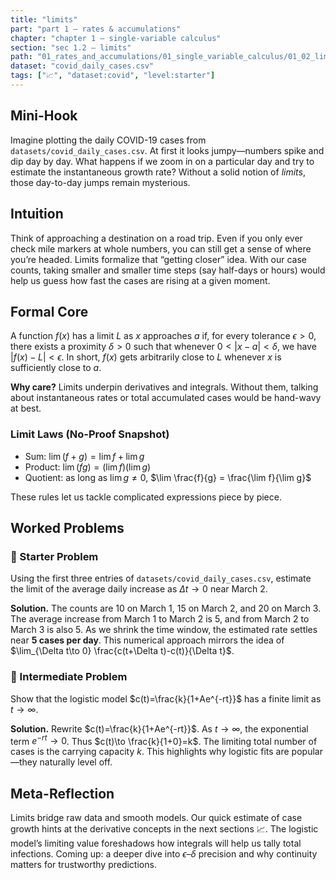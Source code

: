 ```yaml
---
title: "limits"
part: "part 1 – rates & accumulations"
chapter: "chapter 1 – single-variable calculus"
section: "sec 1.2 – limits"
path: "01_rates_and_accumulations/01_single_variable_calculus/01_02_limits.md"
dataset: "covid_daily_cases.csv"
tags: ["📈", "dataset:covid", "level:starter"]
---
```


## Mini-Hook

Imagine plotting the daily COVID-19 cases from `datasets/covid_daily_cases.csv`. At first it looks jumpy—numbers spike and dip day by day. What happens if we zoom in on a particular day and try to estimate the instantaneous growth rate? Without a solid notion of *limits*, those day-to-day jumps remain mysterious.

## Intuition

Think of approaching a destination on a road trip. Even if you only ever check mile markers at whole numbers, you can still get a sense of where you’re headed. Limits formalize that “getting closer” idea. With our case counts, taking smaller and smaller time steps (say half-days or hours) would help us guess how fast the cases are rising at a given moment.

## Formal Core

A function $f(x)$ has a limit $L$ as $x$ approaches $a$ if, for every tolerance $\epsilon > 0$, there exists a proximity $\delta > 0$ such that whenever $0 < |x-a| < \delta$, we have $|f(x)-L| < \epsilon$. In short, $f(x)$ gets arbitrarily close to $L$ whenever $x$ is sufficiently close to $a$.

**Why care?** Limits underpin derivatives and integrals. Without them, talking about instantaneous rates or total accumulated cases would be hand-wavy at best.

### Limit Laws (No-Proof Snapshot)
- Sum: $\lim (f+g) = \lim f + \lim g$
- Product: $\lim (fg) = (\lim f)(\lim g)$
- Quotient: as long as $\lim g \neq 0$, $\lim \frac{f}{g} = \frac{\lim f}{\lim g}$

These rules let us tackle complicated expressions piece by piece.

## Worked Problems

### 🌱 Starter Problem
Using the first three entries of `datasets/covid_daily_cases.csv`, estimate the limit of the average daily increase as $\Delta t \to 0$ near March 2.

**Solution.** The counts are 10 on March 1, 15 on March 2, and 20 on March 3. The average increase from March 1 to March 2 is $5$, and from March 2 to March 3 is also $5$. As we shrink the time window, the estimated rate settles near **5 cases per day**. This numerical approach mirrors the idea of $\lim_{\Delta t\to 0} \frac{c(t+\Delta t)-c(t)}{\Delta t}$.

### 🌳 Intermediate Problem
Show that the logistic model $c(t)=\frac{k}{1+Ae^{-rt}}$ has a finite limit as $t\to\infty$.

**Solution.** Rewrite $c(t)=\frac{k}{1+Ae^{-rt}}$. As $t\to\infty$, the exponential term $e^{-rt}\to 0$. Thus $c(t)\to \frac{k}{1+0}=k$. The limiting total number of cases is the carrying capacity $k$. This highlights why logistic fits are popular—they naturally level off.

## Meta-Reflection

Limits bridge raw data and smooth models. Our quick estimate of case growth hints at the derivative concepts in the next sections 📈. The logistic model’s limiting value foreshadows how integrals will help us tally total infections. Coming up: a deeper dive into $\epsilon$–$\delta$ precision and why continuity matters for trustworthy predictions.
